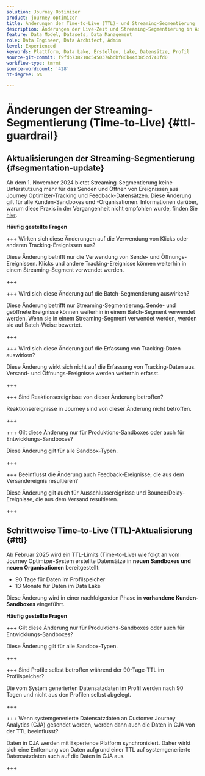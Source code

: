 ```yaml
---
solution: Journey Optimizer
product: journey optimizer
title: Änderungen der Time-to-Live (TTL)- und Streaming-Segmentierung
description: Änderungen der Live-Zeit und Streaming-Segmentierung in Adobe Journey Optimizer
feature: Data Model, Datasets, Data Management
role: Data Engineer, Data Architect, Admin
level: Experienced
keywords: Plattform, Data Lake, Erstellen, Lake, Datensätze, Profil
source-git-commit: f9fdb738210c5450376bdbf86b44d385cd740fd0
workflow-type: tm+mt
source-wordcount: '428'
ht-degree: 6%

---
```



# Änderungen der Streaming-Segmentierung (Time-to-Live) {#ttl-guardrail}

## Aktualisierungen der Streaming-Segmentierung {#segmentation-update}

Ab dem 1. November 2024 bietet Streaming-Segmentierung keine Unterstützung mehr für das Senden und Öffnen von Ereignissen aus Journey Optimizer-Tracking und Feedback-Datensätzen. Diese Änderung gilt für alle Kunden-Sandboxes und -Organisationen. Informationen darüber, warum diese Praxis in der Vergangenheit nicht empfohlen wurde, finden Sie [hier](../audience/about-audiences.md#streaming-segmentation-events-guardrails).

**Häufig gestellte Fragen**

+++ Wirken sich diese Änderungen auf die Verwendung von Klicks oder anderen Tracking-Ereignissen aus?

Diese Änderung betrifft nur die Verwendung von Sende- und Öffnungs-Ereignissen. Klicks und andere Tracking-Ereignisse können weiterhin in einem Streaming-Segment verwendet werden.

+++

+++ Wird sich diese Änderung auf die Batch-Segmentierung auswirken?

Diese Änderung betrifft nur Streaming-Segmentierung. Sende- und geöffnete Ereignisse können weiterhin in einem Batch-Segment verwendet werden. Wenn sie in einem Streaming-Segment verwendet werden, werden sie auf Batch-Weise bewertet.

+++

+++ Wird sich diese Änderung auf die Erfassung von Tracking-Daten auswirken?

Diese Änderung wirkt sich nicht auf die Erfassung von Tracking-Daten aus. Versand- und Öffnungs-Ereignisse werden weiterhin erfasst.

+++


+++ Sind Reaktionsereignisse von dieser Änderung betroffen?

Reaktionsereignisse in Journey sind von dieser Änderung nicht betroffen.

+++


+++ Gilt diese Änderung nur für Produktions-Sandboxes oder auch für Entwicklungs-Sandboxes?

Diese Änderung gilt für alle Sandbox-Typen.

+++

+++ Beeinflusst die Änderung auch Feedback-Ereignisse, die aus dem Versandereignis resultieren?

Diese Änderung gilt auch für Ausschlussereignisse und Bounce/Delay-Ereignisse, die aus dem Versand resultieren.

+++

## Schrittweise Time-to-Live (TTL)-Aktualisierung {#ttl}

Ab Februar 2025 wird ein TTL-Limits (Time-to-Live) wie folgt an vom Journey Optimizer-System erstellte Datensätze in **neuen Sandboxes und neuen Organisationen** bereitgestellt:

* 90 Tage für Daten im Profilspeicher
* 13 Monate für Daten im Data Lake

Diese Änderung wird in einer nachfolgenden Phase in **vorhandene Kunden-Sandboxes** eingeführt.

**Häufig gestellte Fragen**

+++ Gilt diese Änderung nur für Produktions-Sandboxes oder auch für Entwicklungs-Sandboxes?

Diese Änderung gilt für alle Sandbox-Typen.

+++

+++ Sind Profile selbst betroffen während der 90-Tage-TTL im Profilspeicher?

Die vom System generierten Datensatzdaten im Profil werden nach 90 Tagen und nicht aus den Profilen selbst abgelegt.

+++

+++ Wenn systemgenerierte Datensatzdaten an Customer Journey Analytics (CJA) gesendet werden, werden dann auch die Daten in CJA von der TTL beeinflusst?

Daten in CJA werden mit Experience Platform synchronisiert. Daher wirkt sich eine Entfernung von Daten aufgrund einer TTL auf systemgenerierte Datensatzdaten auch auf die Daten in CJA aus.

+++
